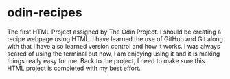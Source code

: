 # odin-recipes
The first HTML Project assigned by The Odin Project. I should be creating a recipe webpage using HTML. I have learned the use of GitHub and Git along with that I have also learned version control and how it works. I was always scared of using the terminal but now, I am enjoying using it and it is making things really easy for me. Back to the project, I need to make sure this HTML project is completed with my best effort.
